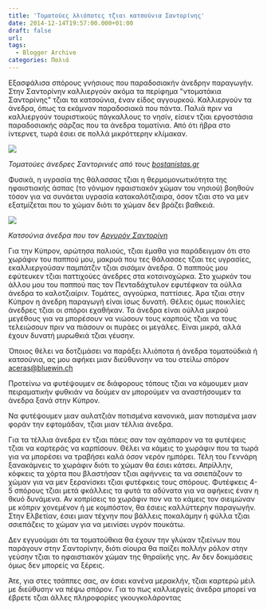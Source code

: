 ```yaml
---
title: 'Τοματούες λλιόποτες τζιαι κατσούνια Σαντορίνης'
date: 2014-12-14T19:57:00.000+01:00
draft: false
url: 
tags:
  - Blogger Archive
categories: Παλιά
---
```


Εξασφάλισα σπόρους γνήσιους που παραδοσιακήν άνεδρην παραγωγήν. Στην Σαντορίνην καλλιεργούν ακόμα τα περίφημα "ντοματάκια Σαντορίνης" τζιαι τα κατσούνια, έναν είδος αγγουρκού. Καλλιεργούν τα άνεδρα, όπως τα εκάμναν παραδοσιακά που πάντα. Παλιά πριν να καλλιεργούν τουριστικούς πάγκαλλους το νησίν, είσιεν τζιαι εργοστάσια παραδοσιακής σάρζας που τα άνεδρα τοματίνια. Από ότι ήβρα στο ίντερνετ, τωρά έσιει σε πολλά μικρόττερην κλίμακαν.  
  

[![](https://blogger.googleusercontent.com/img/b/R29vZ2xl/AVvXsEgAtZs4CoIb5Fhl2vLidXyAgYO6GrAwLE8ReFI1yVx_u4X9MCJg9PXAuZS0kVqd0ZhMrxS0R2Kudz9Sd6ns0K7VGaH-zaVUrbwHyt_mhMLkL0u4i-u6vwEZlCIDnALB_cPDfPUNqhvc8MA/s1600/Ntomataki-bostanistas.gr.jpg)](https://blogger.googleusercontent.com/img/b/R29vZ2xl/AVvXsEgAtZs4CoIb5Fhl2vLidXyAgYO6GrAwLE8ReFI1yVx_u4X9MCJg9PXAuZS0kVqd0ZhMrxS0R2Kudz9Sd6ns0K7VGaH-zaVUrbwHyt_mhMLkL0u4i-u6vwEZlCIDnALB_cPDfPUNqhvc8MA/s1600/Ntomataki-bostanistas.gr.jpg)

_Τοματούες άνεδρες Σαντορινιές από τους [bostanistas.gr](http://www.bostanistas.gr/?i=bostanistas.el.themata&id=863)_

  
Φυσικά, η υγρασία της θάλασσας τζιαι η θερμομονωτικότητα της ηφαιστιακής άσπας (το γόνιμον ηφαιστιακόν χώμαν του νησιού) βοηθούν τόσον για να συνάεται υγρασία κατακαλότζιαιρα, όσον τζιαι στο να μεν εξατμίζεται που το χώμαν διότι το χώμαν δεν βράζει βαθκειά.  
  

[![](https://blogger.googleusercontent.com/img/b/R29vZ2xl/AVvXsEgO3WcK2CcMqC7T2kdMJY6Ll8-NJRBBfHeJnpsuz-27s2AwJiyZBHk5SjuMHCC_i-C7jYKScmb7i2niK_j4BY9BdhCaj-DsyEzgX6vQl28IBVCUKem-xCTKVVyIzUnrUuYPO2Tq1Zg1izA/s1600/Katsounia-argiros.jpg)](https://blogger.googleusercontent.com/img/b/R29vZ2xl/AVvXsEgO3WcK2CcMqC7T2kdMJY6Ll8-NJRBBfHeJnpsuz-27s2AwJiyZBHk5SjuMHCC_i-C7jYKScmb7i2niK_j4BY9BdhCaj-DsyEzgX6vQl28IBVCUKem-xCTKVVyIzUnrUuYPO2Tq1Zg1izA/s1600/Katsounia-argiros.jpg)

_Κατσούνια άνεδρα που τον [Αργυρόν Σαντορίνη](http://giannisargyros.blogspot.ch/2013/06/blog-post_28.html)_

  
Για την Κύπρον, αρώτησα παλιούς, τζιαι έμαθα για παράδειγμαν ότι στο χωράφιν του παππού μου, μακρυά που τες θάλασσες τζιαι τες υγρασίες, εκαλλιεργούσαν παμπάτζιν τζιαι σισάμιν άνεδρα. Ο παππούς μου εφύτευκεν τζιαι παττιχούες άνεδρες στα κοτσινοχώρκα. Στο χωρκόν του άλλου μου του παππού πας τον Πενταδάχτυλον εφυτέφκαν τα ούλλα άνεδρα το καλοτζιαίριν. Τομάτες, αγγούρκα, παττίσιες. Άρα τζιαι στην Κύπρον η άνεδρη παραγωγή είναι ίσως δυνατή. Θέλεις όμως ποικιλίες άνεδρες τζιαι οι σπόροι εχαθήκαν. Τα άνεδρα είναι ούλλα μικρού μεγέθους για να μπορέσουν να νιώσουν τους καρπούς τζιαι να τους τελειώσουν πριν να πιάσουν οι πυράες οι μεγάλες. Είναι μικρά, αλλά έχουν δυνατή μυρωθκιά τζιαι γέυσην.  
  
Όποιος θέλει να δοτζιμάσει να παράξει λλιόποτα ή άνεδρα τοματούδκιά ή κατσούνια, ας μου αφήκει μιαν διεύθυνσην να του στείλω σπόρον aceras@bluewin.ch  
  
Προτείνω να φυτέψουμεν σε διάφορους τόπους τζιαι να κάμουμεν μιαν πειραματικήν φυθκιάν να δούμεν αν μπορούμεν να αναστήσουμεν τα άνεδρα ξανά στην Κύπρον.  
  
Να φυτέψουμεν μιαν αυλατζιάν ποτισμένα κανονικά, μιαν ποτισμένα μιαν φοράν την εφτομάδαν, τζιαι μιαν τέλλια άνεδρα.  
  
Για τα τέλλια άνεδρα εν τζιαι πάεις σαν τον αχάπαρον να τα φυτέψεις τζιαι να καρτεράς να καρπίσουν. Θέλει να κάμεις το χωράφιν που τα τωρά για να μπορέσει να τραβήσει καλά όσον νερόν ημπόρει. Τέλη του Γεννάρη ξανακάμνεις το χωράφιν διότι το χώμαν θα έσιει κάτσει. Απρίλλην, κόφκεις τα χόρτα που βλαστήσαν τζιαι αφήννεις τα να σσιεπάζουν το χώμαν για να μεν ξερανίσκει τζιαι φυτέφκεις τους σπόρους. Φυτέφκεις 4-5 σπόρους τζιαι μετά φκάλλεις τα φυτά τα αδύνατα για να αφήκεις έναν η θκυό δυνάμενα. Αν κοπρίσεις το χωράφιν πον να το κάμεις τον σιειμώναν με κόπριν χονεμένον ή με κομπόστον, θα έσιεις καλλύττερην παραγωγήν. Στην Ελβετίαν, έσιει μιαν τέχνην που βάλλεις ποκαλάμην ή φύλλα τζιαι σσιεπάζεις το χώμαν για να μεινίσει υγρόν πουκάτω.  
  
Δεν εγγυούμαι ότι τα τοματούθκια θα έχουν την γλύκαν τζιείνων που παράγουν στην Σαντορίνην, διότι σίουρα θα παίζει πολλήν ρόλον στην γεύσην τζιαι το ηφαιστιακόν χώμαν της θηραϊκής γης. Αν δεν δοκιμάσεις όμως δεν μπορείς να ξέρεις.  
  
Άτε, για στες τσάππες σας, αν έσιει κανένα μερακλήν, τζιαι καρτερώ μέιλ με διεύθυσην να πέψω σπόρον. Για το πως καλλιεργείς άνεδρα μπορεί να έβρετε τζιαι άλλες πληροφορίες γκουγκολάροντας

